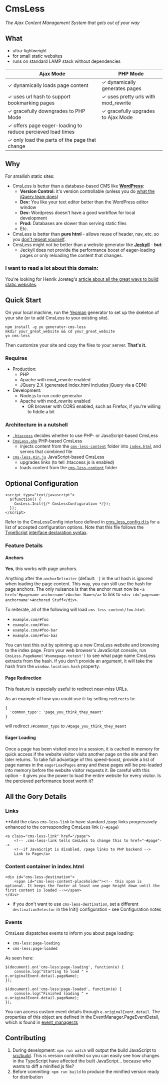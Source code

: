 # CmsLess
_The Ajax Content Management System that gets out of your way_

## What

* ultra-lightweight 
* for small static websites
* runs on standard LAMP stack without dependencies

| Ajax Mode | PHP Mode |
|-----------|----------|
| ✓ dynamically loads page content | ✓ dynamically generates pages
| ✓ uses url hash to support bookmarking pages | ✓ uses pretty urls with mod_rewrite
| ✓ gracefully downgrades to PHP Mode | ✓ gracefully upgrades to Ajax Mode
| ✓ offers page eager-loading to reduce percieved load times
| ✓ only load the parts of the page that change

## Why

For smallish static sites:

* CmsLess is better than a database-based CMS like [**WordPress**](https://wordpress.com/):
	* **Version Control:** it's version controllable (unless you do [what the jQuery team does](https://contribute.jquery.org/web-sites/))
	* **Dev:** You like your text editor better than the WordPress editor window
	* **Dev:** Wordpress doesn't have a good workflow for local development
	* **Prod:** Databases are slower than serving static files
	* Etc.
* CmsLess is better than **pure html** - allows reuse of header, nav, etc. so you [don't repeat yourself](http://programmer.97things.oreilly.com/wiki/index.php/Don't_Repeat_Yourself).
* CmsLess might not be better than a website generator like [**Jeckyll**](https://jekyllrb.com/) - **but**:
	* Jeckyll does not provide the performance boost of eager-loading pages or only reloading the content that changes. 

### I want to read a lot about this domain:
You're looking for Henrik Joreteg's [article about all the great ways to build static websites](https://blog.andyet.com/2015/05/18/lazymorphic-apps-bringing-back-static-web/).


## Quick Start

On your local machine, run the [Yeoman](http://yeoman.io/) generator to set up the skeleton of your site (or to add CmsLess to your existing site). 

    npm install -g yo generator-cms-less
    mkdir your_great_website && cd your_great_website
    yo cms-less 
    
Then customize your site and copy the files to your server. **That's it.**

### Requires
* Production:
	* PHP 
	* Apache with mod_rewrite enabled
	* JQuery 2.X (generated index.html includes jQuery via a CDN)
* Development:
	* Node.js to run code generator 
	* Apache with mod_rewrite enabled 
		* OR browser with CORS enabled, such as Firefox, if you're willing to fiddle a bit

### Architecture in a nutshell

* [`.htaccess`](generators/app/templates/.htaccess) decides whether to use PHP- or JavaScript-based CmsLess
* [`CmsLess.php`](generators/app/templates/cms-less-content/CmsLess.php) PHP-based CmsLess
	* injects content from the [`cms-less-content`](generators/app/templates/cms-less-content) folder into [`index.html`](generators/app/templates/index.html) and serves that combined file
* [`cms-less.min.js`](generators/app/templates/js/lib/cms-less.min.js) JavaScript-based CmsLess
	* upgrades links (to tell .htaccess js is enabled)
	* loads content from the [`cms-less-content`](generators/app/templates/cms-less-content) folder

## Optional Configuration

    <script type="text/javascript">
      $(function() {
        CmsLess.Init({/* CmsLessConfiguration */});
      });
    </script>
   

Refer to the CmsLessConfig interface defined in [cms_less_config.d.ts](src/cms_less_config.d.ts) for a list of accepted configuration options. Note that this file follows the [TypeScript](https://www.typescriptlang.org/) [interface declaration syntax](https://basarat.gitbooks.io/typescript/content/docs/types/interfaces.html).

### Feature Details
#### Anchors
**Yes**, this works with page anchors. 

Anything after the `anchorDelimiter` (default: `-`) in the url hash is ignored when loading the page content. This way, you can still use the hash for page anchors. The only nuisance is that the anchor must now be `<a href='#pagename-anchorname'>Anchor Name</a>` to link to `<div id='pagename-anchorname'>Anchored Stuff</div>`. 

To reiterate, all of the following will load `cms-less-content/foo.html`:

* `example.com/#foo`
* `example.com/#foo-`
* `example.com/#foo-bar`
* `example.com/#foo-baz`

You can test this out by spinning up a new CmsLess website and browsing to the index page. From your web browser's JavaScript console, run `CmsLess.PageName('#somepage-totest')` to see what page name CmsLess extracts from the hash. If you don't provide an argument, it will take the hash from the `window.location.hash` property. 


#### Page Redirection
This feature is especially useful to redirect near-miss URLs. 

As an example of how you could use it: by setting `redirects` to:

    { 
      'common_typo': 'page_you_think_they_meant' 
    }

will redirect `/#common_typo` to `/#page_you_think_they_meant`

#### Eager Loading
Once a page has been visited once in a session, it is cached in memory for quick access if the website visitor visits another page on the site and then later returns. To take full advantage of this speed-boost, provide a list of page names in the `eagerLoadPages` array and these pages will be pre-loaded into memory before the website visitor requests it. Be careful with this option - it gives you the power to load the entire website for every visitor. Is the percieved performance boost worth it? 

## All the Gory Details
    
### Links
**Add the class `cms-less-link` to have standard `/page` links progressively enhanced to the corresponding CmsLess link (`/-#page`)

    <a class="cms-less-link" href="/page">
    	<!-- .cms-less-link tells CmsLess to change this to href="-#page"-->
    	<!--if JavaScript is disabled, /page links to PHP backend -->
    	Link to Page</a>
    
### Content container in index.html

    <div id="cms-less-destination">
    	<span id="cms-less-content-placeholder"><!-- this span is optional. It keeps the footer at least one page height down until the first content is loaded --></span>
    </div>

* if you don't want to use `cms-less-destination`, set a different `destinationSelector` in the Init() configuration - see Configuration notes

### Events
CmsLess dispatches events to inform you about page loading: 

* `cms-less:page-loading`
* `cms-less:page-loaded`

As seen here: 

    $(document).on('cms-less:page-loading', function(e) {
        console.log("Starting to load " + e.originalEvent.detail.pageName);
    });
    
    $(document).on('cms-less:page-loaded', function(e) {
        console.log("Finished loading " + e.originalEvent.detail.pageName);
    });

You can access custom event details through `e.originalEvent.detail`. The properties of this object are defined in the EventManager.PageEventDetail, which is found in [event_manager.ts](src/event_manager.ts)
    

## Contributing

1. During development: `npm run watch` will output the build JavaScript to [src/build](src/build). This is version controlled so you can easily see how changes in the TypeScript have affected the built JavaScript... because who wants to diff a minified js file? 
2. Before commiting: `npm run build` to produce the minified version ready for distribution
